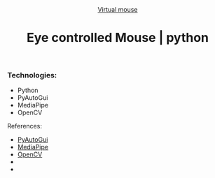 <div align="center"><a href="" target="_blank">Virtual mouse</a></div>
<h1 align="center">Eye controlled Mouse | python</h1><br>
<h3 align="left">Technologies:</h3>
<ul>
<li>Python</li>
<li>PyAutoGui</li>
<li>MediaPipe</li>
<li>OpenCV</li>
</ul>

<p align="left">References: </p>
<ul>
<li align="left"><a href="https://pyautogui.readthedocs.io/en/latest/" target="_blank">PyAutoGui</a></li>
<li align="left"><a href="https://google.github.io/mediapipe/getting_started/python" target="_blank">MediaPipe</a></li>
<li align="left"><a href="https://pypi.org/project/opencv-python/" target="_blank">OpenCV</a></li>
<li align="left"><a href="" target="_blank"></a></li>
<li align="left"><a href="" target="_blank"></a></li>
</ul